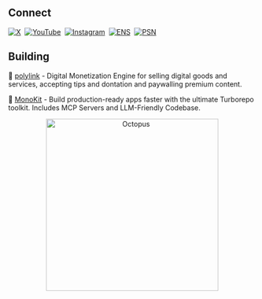 ## Connect

[![X](https://img.shields.io/badge/X-Follow-000000?style=for-the-badge&logo=x&logoColor=white&color=4A4A4A)](https://x.com/b_b0t)&nbsp;
[![YouTube](https://img.shields.io/badge/YouTube-Subscribe-FF0000?style=for-the-badge&logo=youtube&logoColor=white&color=4A4A4A)](https://www.youtube.com/channel/b-b0t)&nbsp;
[![Instagram](https://img.shields.io/badge/Instagram-Follow-E4405F?style=for-the-badge&logo=instagram&logoColor=white&color=4A4A4A)](https://www.instagram.com/b_b0t)&nbsp;
[![ENS](https://img.shields.io/badge/ENS-Profile-0080BC?style=for-the-badge&logo=ethereum&logoColor=white&color=4A4A4A)](https://app.ens.domains/name/b-bot.eth)&nbsp;
[![PSN](https://img.shields.io/badge/PSN-Profile-003791?style=for-the-badge&logo=playstation&logoColor=white&color=4A4A4A)](https://psnprofiles.com/b-bot-v2)

## Building

💠 [polylink](https://poly.link) - Digital Monetization Engine for selling digital goods and services, accepting tips and dontation and paywalling premium content.

🔶 [MonoKit](https://monokit.dev) - Build production-ready apps faster with the ultimate Turborepo toolkit. Includes MCP Servers and LLM-Friendly Codebase.

<p align="center">
  <img
    src="https://cdn.byronpolley.com/octopus.svg"
    alt="Octopus"
    width="350"
  />
</p>
